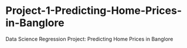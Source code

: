 # Project-1-Predicting-Home-Prices-in-Banglore
Data Science Regression Project: Predicting Home Prices in Banglore
